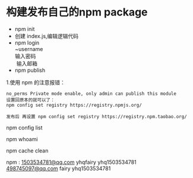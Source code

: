 # 构建发布自己的npm package

- npm init
- 创建 index.js,编辑逻辑代码
- npm login  
  ~username  
  输入密码  
  输入邮箱  
- npm publish


1.使用 npm 的注意报错：
```
no_perms Private mode enable, only admin can publish this module
设置回原本的就可以了：
npm config set registry https://registry.npmjs.org/

发布后 再设置 npm config set registry https://registry.npm.taobao.org/
```

npm config list

npm whoami

npm cache clean

npm : 1503534781@qq.com yhqfairy  yhq1503534781
      498745097@qq.com fairy  yhq1503534781
